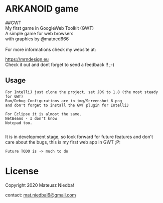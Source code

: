 # ARKANOID game
##GWT
<br>
My first game in GoogleWeb Toolkit (GWT)  <br>
A simple game for web browsers <br>
with graphics by @matned666 <br>
<br>
For more informations check my website at:
<html><a href="https://mrndesign.eu/">https://mrndesign.eu</a></html>
<br>
Check it out and dont forget to send a feedback !! ;-)

## Usage

```
For IntelliJ just clone the project, set JDK to 1.8 (the most steady for GWT)
Run/Debug Configurations are in img/Screenshot_6.png
and don't forget to install the GWT plugin for IntelliJ

For Eclipse it is almost the same.
NetBeans - I don't know
Notepad too.


```

It is in development stage, so look forward for future features and don't care about the bugs, this is my first web app in GWT ;P:

```
Future TODO is -> much to do
```



# License
  Copyright 2020 Mateusz Niedbał
  
  contact:  mat.niedbal6@gmail.com



